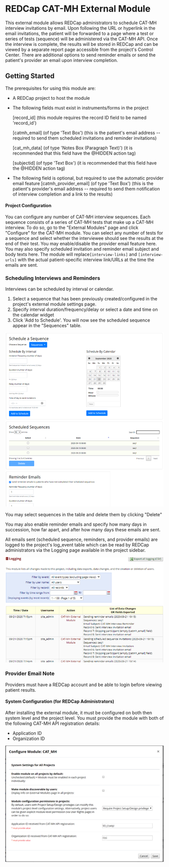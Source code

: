 # REDCap CAT-MH External Module

This external module allows REDCap administrators to schedule CAT-MH interview invitations by email. Upon following the URL or hyperlink in the email invitations, the patient will be forwarded to a page where a test or series of tests (sequence) will be administered via the CAT-MH API. Once the interview is complete, the results will be stored in REDCap and can be viewed by a separate report page accessible from the project's Control Center. There are additional options to send reminder emails or send the patient's provider an email upon interview completion.

## Getting Started
The prerequisites for using this module are:
* A REDCap project to host the module
* The following fields must exist in instruments/forms in the project

	[record_id] (this module requires the record ID field to be named 'record_id')
	
	[catmh_email] (of type 'Text Box') (this is the patient's email address -- required to send them scheduled invitations and reminder invitations)

	[cat_mh_data] (of type 'Notes Box (Paragraph Text)') (it is recommended that this field have the @HIDDEN action tag)

	[subjectid] (of type 'Text Box') (it is recommended that this field have the @HIDDEN action tag)
* The following field is optional, but required to use the automatic provider email feature
	[catmh_provider_email] (of type 'Text Box') (this is the patient's provider's email address -- required to send them notification of interview completion and a link to the results)
	
#### Project Configuration
You can configure any number of CAT-MH interview sequences. Each sequence consists of a series of CAT-MH tests that make up a CAT-MH interview.
To do so, go to the "External Modules" page and click "Configure" for the CAT-MH module. You can select any number of tests for a sequence and select whether the interviewee should see the results at the end of their test.
You may enable/disable the provider email feature here.
You may also specify scheduled invitation and reminder email subject and body texts here. The module will replace`[interview-links]` and `[interview-urls]` with the actual patient-specific interview link/URLs at the time the emails are sent.

### Scheduling Interviews and Reminders
Interviews can be scheduled by interval or calendar.
1. Select a sequence that has been previously created/configured in the project's external module settings page.
2. Specify interval duration/frequency/delay or select a date and time on the calendar widget
3. Click 'Add to Schedule'. You will now see the scheduled sequence appear in the "Sequences" table.

![Scheduling Interface](/docs/scheduling.PNG)

You may select sequences in the table and delete them by clicking "Delete"

You may also enable reminder emails and specify how many days in succession, how far apart, and after how many days these emails are sent.

All emails sent (scheduled sequence, reminders, and provider emails) are logged to the project's log_event table which can be read by REDCap administrators via the Logging page available in the project sidebar.

![Emails logged](/docs/logging.PNG)

### Provider Email Note
Providers must have a REDCap account and be able to login before viewing patient results.

#### System Configuration (for REDCap Administrators)
After installing the external module, it must be configured on both then system level and the project level.
You must provide the module with both of the following CAT-MH API registration details:
* Application ID
* Organization ID

![System Configuration Details](/docs/systemLevel.PNG)